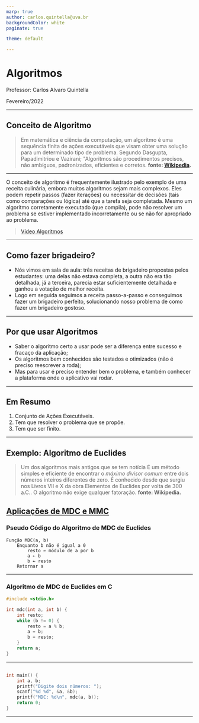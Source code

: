 ```yaml
---
marp: true
author: carlos.quintella@uva.br
backgroundColor: white
paginate: true

theme: default

---
```


<!-- header: Marp -->

# Algoritmos #

Professor: Carlos Alvaro Quintella

Fevereiro/2022

---

## Conceito de Algoritmo ##

> Em matemática e ciência da computação, um algoritmo é uma sequência finita de ações executáveis que visam obter uma solução para um determinado tipo de problema. Segundo Dasgupta, Papadimitriou e Vazirani; "Algoritmos são procedimentos precisos, não ambíguos, padronizados, eficientes e corretos.
> **fonte: [Wikipedia](https://pt.wikipedia.org/wiki/Algoritmo_de_Euclides).**

---

O conceito de algoritmo é frequentemente ilustrado pelo exemplo de uma receita culinária, embora muitos algoritmos sejam mais complexos. Eles podem repetir passos (fazer iterações) ou necessitar de decisões (tais como comparações ou lógica) até que a tarefa seja completada. Mesmo um algoritmo corretamente executado (que compila), pode não resolver um problema se estiver implementado incorretamente ou se não for apropriado ao problema.

> [Vídeo Algoritmos](https://www.youtube.com/watch?v=iEVLDKOLgQk&ab_channel=GCFAprendeLivre)

---
## Como fazer brigadeiro? ##

* Nós vimos em sala de aula: três receitas de brigadeiro propostas pelos estudantes: uma delas não estava completa, a outra não era tão detalhada, já a terceira, parecia estar suficientemente detalhada e ganhou a votação de melhor receita.
* Logo em seguida seguimos a receita passo-a-passo e conseguimos fazer um brigadeiro perfeito, solucionando nosso problema de como fazer um brigadeiro gostoso.

---

## Por que usar Algoritmos ##

* Saber o algoritmo certo a usar pode ser a diferença entre sucesso e fracaço da aplicação;
* Os algoritmos bem conhecidos são testados e otimizados (não é preciso reescrever a roda);
* Mas para usar é preciso entender bem o problema, e também conhecer a plataforma onde o aplicativo vai rodar.

---

## Em Resumo ##

1. Conjunto de Ações Executáveis.
2. Tem que resolver o problema que se propõe.
3. Tem que ser finito.

---

## Exemplo: Algoritmo de Euclides ##

> Um dos algoritmos mais antigos que se tem notícia
> É um método simples e eficiente de encontrar o *máximo divisor comum* entre dois números inteiros diferentes de zero.
> É conhecido desde que surgiu nos Livros VII e X da obra Elementos de Euclides por volta de 300 a.C..
> O algoritmo não exige qualquer fatoração.
> **fonte: Wikipedia.**

[Aplicações de MDC e MMC](https://brasilescola.uol.com.br/matematica/aplicacoes-mmc-mdc.htm)
---

### Pseudo Código do Algoritmo de MDC de Euclides ###

````text
Função MDC(a, b)
    Enquanto b não é igual a 0
        resto ← módulo de a por b
        a ← b
        b ← resto
    Retornar a
````

---

### Algoritmo de MDC de Euclides em C ###

````c
#include <stdio.h>

int mdc(int a, int b) {
    int resto;
    while (b != 0) {
        resto = a % b;
        a = b;
        b = resto;
    }
    return a;
}

````

---

````c

int main() {
    int a, b;
    printf("Digite dois números: ");
    scanf("%d %d", &a, &b);
    printf("MDC: %d\n", mdc(a, b));
    return 0;
}
````

---
